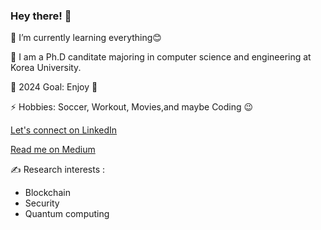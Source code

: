 ### Hey there! 👋





🌱 I’m currently learning everything😊

🏫 I am a Ph.D canditate majoring in computer science and engineering at Korea University.

🥅 2024 Goal: Enjoy 🙂

⚡ Hobbies: Soccer, Workout, Movies,and maybe Coding 😉

<a href="https://www.linkedin.com/in/sinai-nday-312195160/" target="_blank">Let's connect on LinkedIn</a>

<a href="https://kabulo-nday.medium.com/" target="_blank">Read me on Medium</a>



✍ Research interests :  

- Blockchain
- Security
- Quantum computing 







